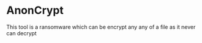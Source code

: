 # AnonCrypt
This tool is a ransomware which can be encrypt any any of a file as it never can decrypt 
